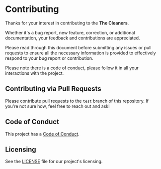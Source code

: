 # Contributing

Thanks for your interest in contributing to the **The Cleaners**.

Whether it's a bug report, new feature, correction, or additional documentation, your feedback and contributions are appreciated.

Please read through this document before submitting any issues or pull requests to ensure all the necessary information is provided to effectively respond to your bug report or contribution.

Please note there is a code of conduct, please follow it in all your interactions with the project.

## Contributing via Pull Requests

Please contribute pull requests to the `test` branch of this repository. If you're not sure how, feel free to reach out and ask!

## Code of Conduct

This project has a [Code of Conduct](CODE_OF_CONDUCT.md).

## Licensing

See the [LICENSE](LICENSE) file for our project's licensing.
